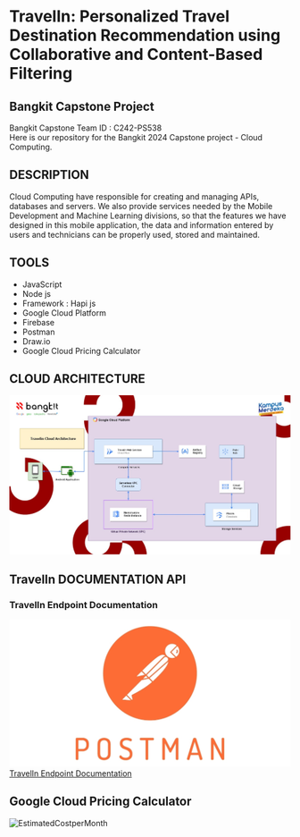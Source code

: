 # TravelIn: Personalized Travel Destination Recommendation using Collaborative and Content-Based Filtering
## Bangkit Capstone Project

Bangkit Capstone Team ID : C242-PS538	 <br>
Here is our repository for the Bangkit 2024 Capstone project - Cloud Computing.

## DESCRIPTION
Cloud Computing have responsible for creating and managing APIs, databases and servers. We also provide services needed by the Mobile Development and Machine Learning divisions, so that the features we have designed in this mobile application, the data and information entered by users and technicians can be properly used, stored and maintained.


## TOOLS
- JavaScript
- Node js
- Framework : Hapi js
- Google Cloud Platform
- Firebase
- Postman
- Draw.io
- Google Cloud Pricing Calculator

## CLOUD ARCHITECTURE
![TravelinCloudArchitecture](https://github.com/Capstone-Bangkit-C242-PS538/TravelIn-Bangkit/blob/Cloud_Computing/Architecture/Travelin-Architecture.jpg)

## <a name="docum"></a>TravelIn DOCUMENTATION API
### TravelIn Endpoint Documentation
![TravelinAPIDocumentation](https://github.com/Capstone-Bangkit-C242-PS538/TravelIn-Bangkit/blob/Cloud_Computing/Architecture/postman.jpg)
[TravelIn Endpoint Documentation](https://documenter.getpostman.com/view/39612721/2sAYBXAAAY)

## Google Cloud Pricing Calculator
![EstimatedCostperMonth](..)



